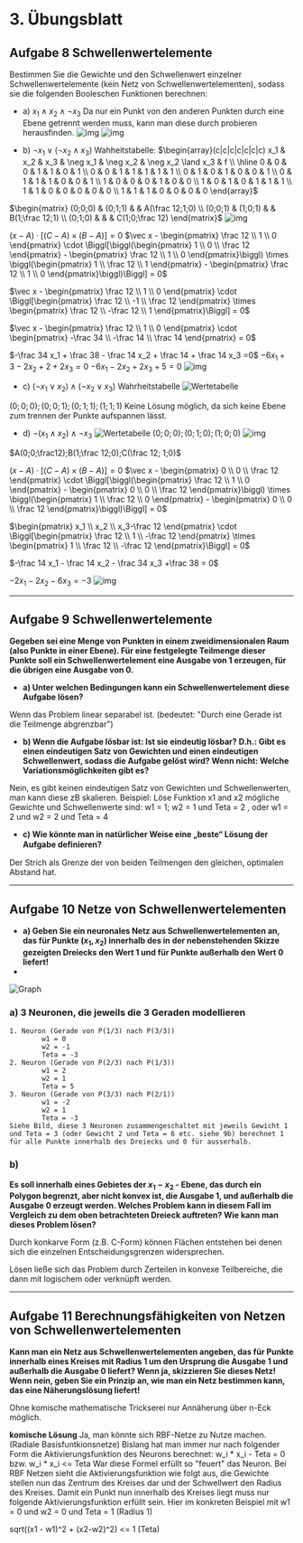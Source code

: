 # 3. Übungsblatt
## Aufgabe 8 Schwellenwertelemente

Bestimmen Sie die Gewichte und den Schwellenwert einzelner Schwellenwertelemente (kein Netz von Schwellenwertelementen), sodass sie die folgenden Booleschen Funktionen berechnen:
 * a) $x_1 \land x_2 \land \neg x_3$
 Da nur ein Punkt von den anderen Punkten durch eine Ebene getrennt werden muss, kann man diese durch probieren herausfinden.
 ![img](img1.1.1.jpg)
 ![img](img1.1.2.jpg)

 * b) $\neg x_1 \lor (\neg x_2 \land x_3)$
 Wahheitstabelle:
 $\begin{array}(c|c|c|c|c|c|c)
 x_1 & x_2 & x_3 & \neg x_1 & \neg x_2 & \neg x_2 \land x_3 & f \\
\hline
 0     & 0     & 0     & 1          & 1          & 0                    & 1 \\
 0     & 0     & 1     & 1          & 1          & 1                    & 1 \\
 0     & 1     & 0     & 1          & 0          & 0                    & 1 \\
 0     & 1     & 1     & 1          & 0          & 0                    & 1 \\
 1     & 0     & 0     & 0          & 1          & 0                    & 0 \\
 1     & 0     & 1     & 0          & 1          & 1                    & 1 \\
 1     & 1     & 0     & 0          & 0          & 0                    & 0 \\
 1     & 1     & 1     & 0          & 0          & 0                    & 0
 \end{array}$

 $\begin{matrix}
(0;0;0) & (0;1;1) &  & A(\frac 12;1;0) \\
(0;0;1) & (1;0;1) &  & B(1;\frac 12;1) \\
(0;1;0) &         &  & C(1;0;\frac 12)
\end{matrix}$
![img](img1.2.1.jpg)

 $(x-A)\cdot [(C-A)\times (B-A)]=0$
 $\vec x - \begin{pmatrix} \frac 12 \\ 1 \\ 0 \end{pmatrix} \cdot \Biggl[\biggl(\begin{pmatrix} 1 \\ 0 \\ \frac 12 \end{pmatrix} - \begin{pmatrix} \frac 12 \\ 1 \\ 0 \end{pmatrix}\biggl) \times \biggl(\begin{pmatrix} 1 \\ \frac 12 \\ 1 \end{pmatrix} - \begin{pmatrix} \frac 12 \\ 1 \\ 0 \end{pmatrix}\biggl)\Biggl] = 0$

 $\vec x - \begin{pmatrix} \frac 12 \\ 1 \\ 0 \end{pmatrix} \cdot \Biggl[\begin{pmatrix} \frac 12 \\ -1 \\ \frac 12 \end{pmatrix} \times \begin{pmatrix} \frac 12 \\ -\frac 12 \\ 1 \end{pmatrix}\Biggl] = 0$

 $\vec x - \begin{pmatrix} \frac 12 \\ 1 \\ 0 \end{pmatrix} \cdot \begin{pmatrix} -\frac 34 \\ -\frac 14 \\ \frac 14 \end{pmatrix} = 0$

 $-\frac 34 x_1 + \frac 38 - \frac 14 x_2 + \frac 14 + \frac 14 x_3 =0$
 $-6x_1+3-2x_2+2+2x_3=0$
 $-6x_1-2x_2+2x_3+5=0$
 ![img](img1.2.2.jpg)

 * c) $(\neg x_1 \lor x_2)\land (\neg x_2 \lor x_3)$
 Wahrheitstabelle
![Wertetabelle](Wertetabelle.jpg)

 $(0;0;0);(0;0;1);(0;1;1);(1;1;1)$
Keine Lösung möglich, da sich keine Ebene zum trennen der Punkte aufspannen lässt.

 * d) $\neg (x_1 \land x_2)\land \neg x_3$
 ![Wertetabelle](Wertetabelle2.jpg)
 $(0;0;0);(0;1;0);(1;0;0)$
 ![img](img1.4.1.jpg)

 $A(0;0;\frac12);B(1;\frac 12;0);C(\frac 12; 1;0)$

 $(x-A)\cdot [(C-A)\times (B-A)]=0$
 $\vec x - \begin{pmatrix} 0 \\ 0 \\ \frac 12 \end{pmatrix} \cdot \Biggl[\biggl(\begin{pmatrix} \frac 12 \\ 1 \\ 0 \end{pmatrix} - \begin{pmatrix} 0 \\ 0 \\ \frac 12 \end{pmatrix}\biggl) \times \biggl(\begin{pmatrix} 1 \\ \frac 12 \\ 0 \end{pmatrix} - \begin{pmatrix} 0 \\ 0 \\ \frac 12 \end{pmatrix}\biggl)\Biggl] = 0$

 $\begin{pmatrix} x_1 \\ x_2 \\ x_3-\frac 12 \end{pmatrix} \cdot \Biggl[\begin{pmatrix} \frac 12 \\ 1 \\ -\frac 12 \end{pmatrix} \times \begin{pmatrix} 1 \\ \frac 12 \\ -\frac 12 \end{pmatrix}\Biggl] = 0$

 $-\frac 14 x_1 - \frac 14 x_2 - \frac 34 x_3 +\frac 38 = 0$

 $-2x_1-2x_2-6x_3=-3$
 ![img](img1.4.2.jpg)

 ---

## Aufgabe 9 Schwellenwertelemente
**Gegeben sei eine Menge von Punkten in einem zweidimensionalen Raum (also Punkte in einer Ebene). Für eine festgelegte Teilmenge dieser Punkte soll ein Schwellenwertelement eine Ausgabe von 1 erzeugen, für die übrigen eine Ausgabe von 0.**
 * **a) Unter welchen Bedingungen kann ein Schwellenwertelement diese Aufgabe lösen?**

 Wenn das Problem linear separabel ist.
 (bedeutet: "Durch eine Gerade ist die Teilmenge abgrenzbar")

 * **b) Wenn die Aufgabe lösbar ist: Ist sie eindeutig lösbar? D.h.: Gibt es einen eindeutigen Satz von Gewichten und einen eindeutigen Schwellenwert, sodass die Aufgabe gelöst wird? Wenn nicht: Welche Variationsmöglichkeiten gibt es?**

 Nein, es gibt keinen eindeutigen Satz von Gewichten und Schwellenwerten, man kann diese zB skalieren.
        Beispiel:
        Löse Funktion x1 and x2
        mögliche Gewichte und Schwellenwerte sind:
        w1 = 1; w2 = 1 und Teta = 2 ,
        oder w1 = 2 und w2 = 2 und Teta = 4

 * **c) Wie könnte man in natürlicher Weise eine „beste“ Lösung der Aufgabe deﬁnieren?**

 Der Strich als Grenze der von beiden Teilmengen den gleichen, optimalen Abstand hat.

  ---

## Aufgabe 10 Netze von Schwellenwertelementen
 * **a) Geben Sie ein neuronales Netz aus Schwellenwertelementen an, das für Punkte $(x_1,x_2)$ innerhalb des in der nebenstehenden Skizze gezeigten Dreiecks den Wert 1 und für Punkte außerhalb den Wert 0 liefert!**
 *

 ![Graph](Graph.jpg)
### a) 3 Neuronen, die jeweils die 3 Geraden modellieren
    1. Neuron (Gerade von P(1/3) nach P(3/3))
            w1 = 0
            w2 = -1
            Teta = -3
    2. Neuron (Gerade von P(2/3) nach P(1/3))
            w1 = 2
            w2 = 1
            Teta = 5
    3. Neuron (Gerade von P(3/3) nach P(2/1))
            w1 = -2
            w2 = 1
            Teta = -3
    Siehe Bild, diese 3 Neuronen zusammengeschaltet mit jeweils Gewicht 1 und Teta = 3 (oder Gewicht 2 und Teta = 6 etc. siehe 9b) berechnet 1 für alle Punkte innerhalb des Dreiecks und 0 für ausserhalb.

### b)
**Es soll innerhalb eines Gebietes der $x_1-x_2$ - Ebene, das durch ein Polygon begrenzt, aber nicht konvex ist, die Ausgabe 1, und außerhalb die Ausgabe 0 erzeugt werden. Welches Problem kann in diesem Fall im Vergleich zu dem oben betrachteten Dreieck auftreten? Wie kann man dieses Problem lösen?**

Durch konkarve Form (z.B. C-Form) können Flächen entstehen bei denen sich die einzelnen Entscheidungsgrenzen widersprechen.

Lösen ließe sich das Problem durch Zerteilen in konvexe Teilbereiche, die dann mit logischem oder verknüpft werden.

 ---

## Aufgabe 11 Berechnungsfähigkeiten von Netzen von Schwellenwertelementen
**Kann man ein Netz aus Schwellenwertelementen angeben, das für Punkte innerhalb eines Kreises mit Radius 1 um den Ursprung die Ausgabe 1 und außerhalb die Ausgabe 0 liefert? Wenn ja, skizzieren Sie dieses Netz! Wenn nein, geben Sie ein Prinzip an, wie man ein Netz bestimmen kann, das eine Näherungslösung liefert!**

Ohne komische mathematische Trickserei nur Annäherung über n-Eck möglich.

**komische Lösung**
Ja, man könnte sich RBF-Netze zu Nutze machen. (Radiale Basisfuntkionsnetze)
Bislang hat man immer nur nach folgender Form die Aktivierungsfunktion des Neurons berechnet: w_i * x_i - Teta = 0 bzw. w_i * x_i <= Teta
War diese Formel erfüllt so "feuert" das Neuron.
Bei RBF Netzen sieht die Aktivierungsfunktion wie folgt aus, die Gewichte stellen nun das Zentrum des Kreises dar und der Schwellwert den Radius des Kreises.
Damit ein Punkt nun innerhalb des Kreises liegt muss nur folgende Aktivierungsfunktion erfüllt sein.
Hier im konkreten Beispiel mit w1 = 0 und w2 = 0 und Teta = 1 (Radius 1)

sqrt((x1 - w1)^2 + (x2-w2)^2) <= 1 (Teta)
